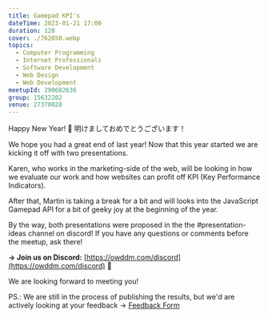 ```yaml
---
title: Gamepad KPI's
dateTime: 2023-01-21 17:00
duration: 120
cover: ./762650.webp
topics:
  - Computer Programming
  - Internet Professionals
  - Software Development
  - Web Design
  - Web Development
meetupId: 290682636
group: 15632202
venue: 27370028
---
```


Happy New Year! 🎊 明けましておめでとうございます！

We hope you had a great end of last year! Now that this year started we are kicking it off with two presentations.

Karen, who works in the marketing-side of the web, will be looking in how we evaluate our work and how websites can profit off KPI (Key Performance Indicators).

After that, Martin is taking a break for a bit and will looks into the JavaScript Gamepad API for a bit of geeky joy at the beginning of the year.

By the way, both presentations were proposed in the the #presentation-ideas channel on discord! If you have any questions or comments before the meetup, ask there!

**→ Join us on Discord:** [https://owddm.com/discord](https://owddm.com/discord) 💬

We are looking forward to meeting you!

PS.: We are still in the process of publishing the results, but we'd are actively looking at your feedback → [Feedback Form](https://forms.gle/bVN8vrMrBCNkqpcd9)
